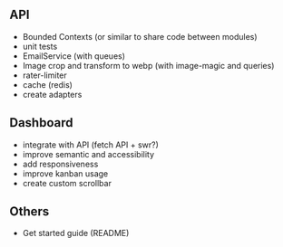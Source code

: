 ## API

- Bounded Contexts (or similar to share code between modules)
- unit tests
- EmailService (with queues)
- Image crop and transform to webp (with image-magic and queries)
- rater-limiter
- cache (redis)
- create adapters

## Dashboard

- integrate with API (fetch API + swr?)
- improve semantic and accessibility
- add responsiveness
- improve kanban usage
- create custom scrollbar

## Others

- Get started guide (README)
